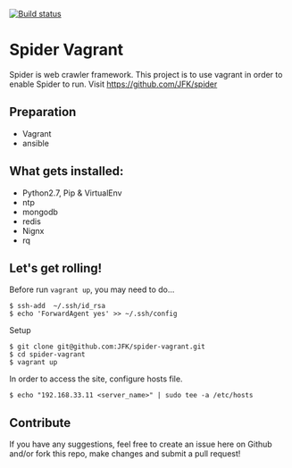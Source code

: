 [![Build status](https://travis-ci.org/JFK/spider-vagrant.svg?branch=master)](https://travis-ci.org/JFK/spider-vagrant)

# Spider Vagrant

Spider is web crawler framework. This project is to use vagrant in order to enable Spider to run.
Visit https://github.com/JFK/spider

## Preparation

* Vagrant
* ansible

## What gets installed:

* Python2.7, Pip & VirtualEnv
* ntp
* mongodb
* redis
* Nignx
* rq

## Let's get rolling!

Before run ```vagrant up```, you may need to do...

```
$ ssh-add  ~/.ssh/id_rsa
$ echo 'ForwardAgent yes' >> ~/.ssh/config
```

Setup

```
$ git clone git@github.com:JFK/spider-vagrant.git
$ cd spider-vagrant
$ vagrant up
```

In order to access the site, configure hosts file.

```
$ echo "192.168.33.11 <server_name>" | sudo tee -a /etc/hosts
```

## Contribute

If you have any suggestions, feel free to create an issue here on Github and/or fork this repo, make changes and submit a pull request!
